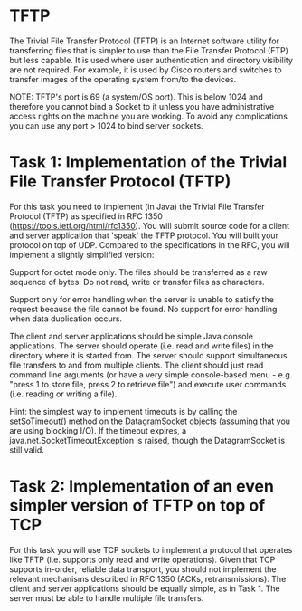 # TFTP
The Trivial File Transfer Protocol (TFTP) is an Internet software utility for transferring files that is simpler to use than the File Transfer Protocol (FTP) but less capable. It is used where user authentication and directory visibility are not required. For example, it is used by Cisco routers and switches to transfer images of the operating system from/to the devices. 

NOTE: TFTP's port is 69 (a system/OS port). This is below 1024 and therefore you cannot bind a Socket to it unless you have administrative access rights on the machine you are working. To avoid any complications you can use any port > 1024 to bind server sockets.

# Task 1: Implementation of the Trivial File Transfer Protocol (TFTP)
For this task you need to implement (in Java) the Trivial File Transfer Protocol (TFTP) as specified in RFC 1350 (https://tools.ietf.org/html/rfc1350). You will submit source code for a client and server application that 'speak' the TFTP protocol. You will built your protocol on top of UDP. Compared to the specifications in the RFC, you will implement a slightly simplified version:

Support for octet mode only. The files should be transferred as a raw sequence of bytes. Do not read, write or transfer files as characters. 

Support only for error handling when the server is unable to satisfy the request because the file cannot be found.
No support for error handling when data duplication occurs. 

The client and server applications should be simple Java console applications. The server should operate (i.e. read and write files) in the directory where it is started from. The server should support simultaneous file transfers to and from multiple clients. The client should just read command line arguments (or have a very simple console-based menu - e.g. "press 1 to store file, press 2 to retrieve file") and execute user commands (i.e. reading or writing a file).
 
Hint: the simplest way to implement timeouts is by calling the setSoTimeout() method on the DatagramSocket objects (assuming that you are using blocking I/O). If the timeout expires, a java.net.SocketTimeoutException is raised, though the DatagramSocket is still valid.

# Task 2: Implementation of an even simpler version of TFTP on top of TCP
For this task you will use TCP sockets to implement a protocol that operates like TFTP (i.e. supports only read and write operations). Given that TCP supports in-order, reliable data transport, you should not implement the relevant mechanisms described in RFC 1350 (ACKs, retransmissions). The client and server applications should be equally simple, as in Task 1. The server must be able to handle multiple file transfers.
